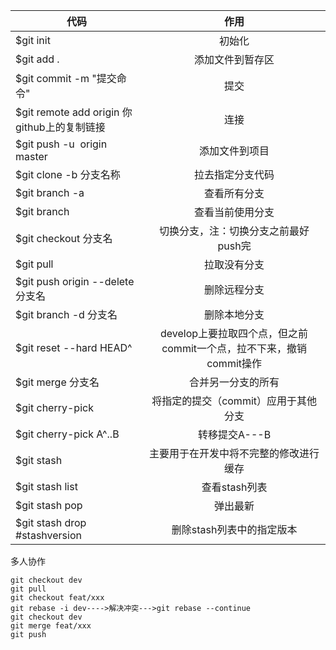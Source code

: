  |代码|作用| 
 |---|:---:| 
 |$git init|初始化| 
 |$git add .|添加文件到暂存区|
 |$git commit -m "提交命令"|提交|
 |$git remote add origin 你github上的复制链接|连接|
 |$git push -u  origin master|添加文件到项目|
 |$git clone -b 分支名称|拉去指定分支代码|
 |$git branch -a|查看所有分支|
 |$git branch|查看当前使用分支|
 |$git checkout 分支名|切换分支，注：切换分支之前最好push完|
 |$git pull|拉取没有分支|
 |$git push origin --delete 分支名|删除远程分支|
 |$git branch -d 分支名|删除本地分支|
 |$git reset --hard HEAD^|develop上要拉取四个点，但之前commit一个点，拉不下来，撤销commit操作|
 |$git merge 分支名|合并另一分支的所有|
 |$git cherry-pick <commitHash>|将指定的提交（commit）应用于其他分支|
 |$git cherry-pick A^..B|转移提交A---B|
 |$git stash|主要用于在开发中将不完整的修改进行缓存|
 |$git stash list|查看stash列表|
 |$git stash pop|弹出最新|
 |$git stash drop #stashversion|删除stash列表中的指定版本|

  
  多人协作
  ```
  git checkout dev
  git pull
  git checkout feat/xxx
  git rebase -i dev---->解决冲突--->git rebase --continue
  git checkout dev
  git merge feat/xxx
  git push
  ```

